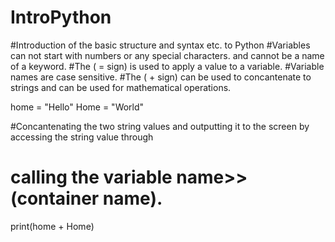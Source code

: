 # IntroPython
#Introduction of the basic structure and syntax etc. to Python
#Variables can not start with numbers or any special characters. and cannot be a name of a keyword.
#The ( = sign) is used to apply a value to a variable.
#Variable names are case sensitive.
#The ( + sign) can be used to concantenate to strings and can be used for mathematical operations.

home = "Hello"
Home = "World"

#Concantenating the two string values and outputting it to the screen by accessing the string value through 
# calling the variable name>>(container name).
print(home + Home)
